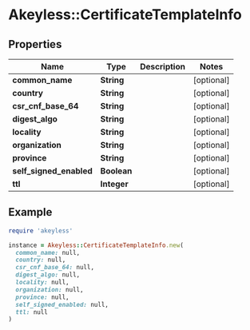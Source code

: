 # Akeyless::CertificateTemplateInfo

## Properties

| Name | Type | Description | Notes |
| ---- | ---- | ----------- | ----- |
| **common_name** | **String** |  | [optional] |
| **country** | **String** |  | [optional] |
| **csr_cnf_base_64** | **String** |  | [optional] |
| **digest_algo** | **String** |  | [optional] |
| **locality** | **String** |  | [optional] |
| **organization** | **String** |  | [optional] |
| **province** | **String** |  | [optional] |
| **self_signed_enabled** | **Boolean** |  | [optional] |
| **ttl** | **Integer** |  | [optional] |

## Example

```ruby
require 'akeyless'

instance = Akeyless::CertificateTemplateInfo.new(
  common_name: null,
  country: null,
  csr_cnf_base_64: null,
  digest_algo: null,
  locality: null,
  organization: null,
  province: null,
  self_signed_enabled: null,
  ttl: null
)
```

